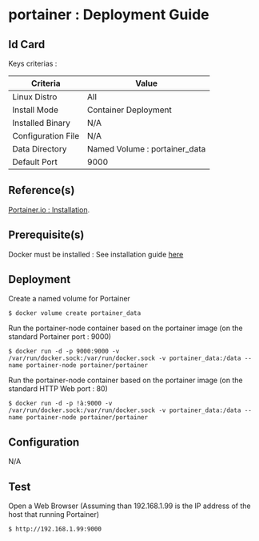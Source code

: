 portainer : Deployment Guide
==
Id Card
-
Keys criterias :
<table>
    <thead>
        <tr>
            <th>Criteria</th>
            <th>Value</th>
        </tr>
    </thead>
    <tbody>
        <tr>
            <td>Linux Distro</td>
            <td>All</td>
        </tr>
        <tr>
            <td>Install Mode</td>
            <td>Container Deployment</td>
        </tr>
        <tr>
            <td>Installed Binary</td>
            <td>N/A</td>
        </tr>
        <tr>
            <td>Configuration File</td>
            <td>N/A</td>
        </tr>
        <tr>
            <td>Data Directory</td>
            <td>Named Volume : portainer_data</td>
        </tr>
        <tr>
            <td>Default Port</td>
            <td>9000</td>
        </tr>
    </tbody>
</table>

Reference(s)
-
<a href="https://portainer.io/install.html">Portainer.io : Installation</a>.  

Prerequisite(s)
-
Docker must be installed : See installation guide <a href="https://github.com/babonet13/HelloWorld/tree/master/App/docker">here</a>

Deployment
- 
Create a named volume for Portainer
<pre><code>$ docker volume create portainer_data</code></pre>

Run the portainer-node container based on the portainer image (on the standard Portainer port : 9000)
<pre><code>$ docker run -d -p 9000:9000 -v /var/run/docker.sock:/var/run/docker.sock -v portainer_data:/data --name portainer-node portainer/portainer</code></pre>

Run the portainer-node container based on the portainer image (on the standard HTTP Web port : 80)
<pre><code>$ docker run -d -p !à:9000 -v /var/run/docker.sock:/var/run/docker.sock -v portainer_data:/data --name portainer-node portainer/portainer</code></pre>

Configuration
-
N/A

Test
-
Open a Web Browser (Assuming than 192.168.1.99 is the IP address of the host that running Portainer)
<pre><code>$ http://192.168.1.99:9000</code></pre>

